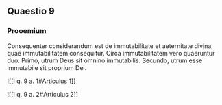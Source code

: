 ## Quaestio 9

### Prooemium

Consequenter considerandum est de immutabilitate et aeternitate divina, quae immutabilitatem consequitur. Circa immutabilitatem vero quaeruntur duo. Primo, utrum Deus sit omnino immutabilis. Secundo, utrum esse immutabile sit proprium Dei.

![[I q. 9 a. 1#Articulus 1]]

![[I q. 9 a. 2#Articulus 2]]

